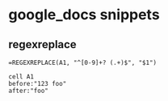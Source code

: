 # google_docs snippets

## regexreplace
```
=REGEXREPLACE(A1, "^[0-9]+? (.+)$", "$1")

cell A1
before:"123 foo"
after:"foo"
```
